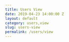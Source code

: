 ```yaml
---
title: Users View
date: 2019-04-23 14:00:00 Z
layout: default
category: users,view
slug: users-view
permalink: /users/view
---
```

